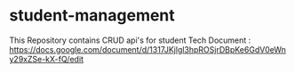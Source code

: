 # student-management
This Repository contains CRUD api's for student
Tech Document : https://docs.google.com/document/d/1317JKjlgl3hpROSjrDBpKe6GdV0eWny29xZSe-kX-fQ/edit
